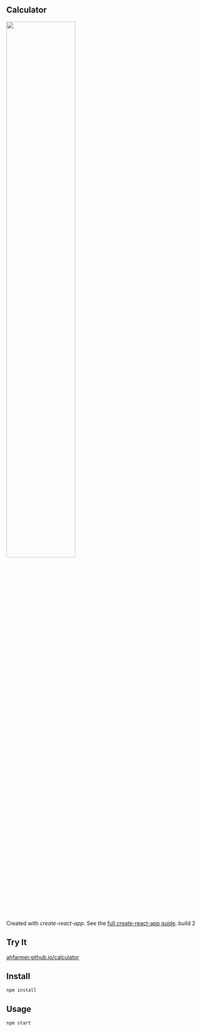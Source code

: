 Calculator
---
<img src="Logotype primary.png" width="60%" height="60%" />

Created with *create-react-app*. See the [full create-react-app guide](https://github.com/facebookincubator/create-react-app/blob/master/packages/react-scripts/template/README.md).
build 2


Try It
---

[ahfarmer.github.io/calculator](https://ahfarmer.github.io/calculator/)



Install
---

`npm install`



Usage
---

`npm start`
